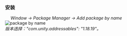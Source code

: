 ### 安装  
&emsp;
*Window -> Package Manager -> Add package by name*  
![*package by name*]("./Plugins/resources/install.png")  
*版本选择："com.unity.addressables": "1.18.19"。*